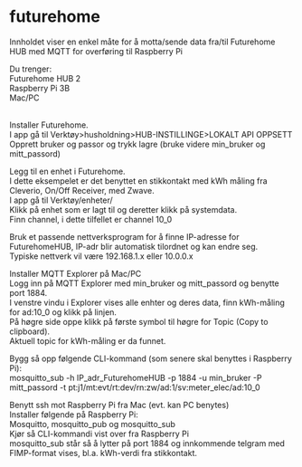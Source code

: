 # futurehome
Innholdet viser en enkel måte for å motta/sende data fra/til Futurehome HUB med MQTT for overføring til Raspberry Pi  

Du trenger:<br>
Futurehome HUB 2<br>
Raspberry Pi 3B<br>
Mac/PC<br><br>

Installer Futurehome.<br> 
I app gå til Verktøy>husholdning>HUB-INSTILLINGE>LOKALT API OPPSETT<br>
Opprett bruker og passor og trykk lagre (bruke videre min_bruker og mitt_passord)<br>

Legg til en enhet i Futurehome.<br>
I dette eksempelet er det benyttet en stikkontakt med kWh måling fra Cleverio, On/Off Receiver, med Zwave. <br>
I app gå til Verktøy/enheter/<br>
Klikk på enhet som er lagt til og deretter klikk på systemdata.<br>
Finn channel, i dette tilfellet er channel 10_0<br>

Bruk et passende nettverksprogram for å finne IP-adresse for FuturehomeHUB, IP-adr blir automatisk tilordnet og kan endre seg.<br>
Typiske nettverk vil være 192.168.1.x eller 10.0.0.x<br>

Installer MQTT Explorer på Mac/PC<br>
Logg inn på MQTT Explorer med min_bruker og mitt_passord og benytte port 1884.<br>
I venstre vindu i Explorer vises alle enhter og deres data, finn kWh-måling for ad:10_0 og klikk på linjen.<br>
På høgre side oppe klikk på første symbol til høgre for Topic (Copy to clipboard).<br>
Aktuell topic for kWh-måling er da funnet.<br>

Bygg så opp følgende CLI-kommand (som senere skal benyttes i Raspberry Pi):<br>
mosquitto_sub -h IP_adr_FuturehomeHUB -p 1884 -u min_bruker -P mitt_passord -t pt:j1/mt:evt/rt:dev/rn:zw/ad:1/sv:meter_elec/ad:10_0<br>

Benytt ssh mot Raspberry Pi fra Mac (evt. kan PC benytes)<br>
Installer følgende på Raspberry Pi:<br>
Mosquitto, mosquitto_pub og mosquitto_sub<br>
Kjør så CLI-kommandi vist over fra Raspberry Pi<br>
mosquitto_sub står så å lytter på port 1884 og innkommende telgram med FIMP-format vises, bl.a. kWh-verdi fra stikkontakt.<br>




